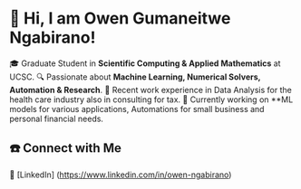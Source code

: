 # 👋 Hi, I am Owen Gumaneitwe Ngabirano!

🎓 Graduate Student in **Scientific Computing & Applied Mathematics** at UCSC.
🔍 Passionate about **Machine Learning, Numerical Solvers, Automation & Research**.
💼 Recent work experience in Data Analysis for the health care industry also in consulting for tax.
🌱 Currently working on **ML models for various applications, Automations for small business and personal financial needs.

## ☎️ Connect with Me
💼 [LinkedIn] (https://www.linkedin.com/in/owen-ngabirano)

